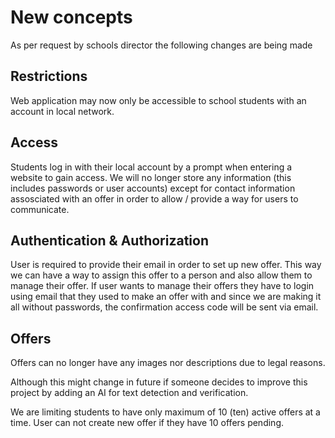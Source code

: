 # New concepts

As per request by schools director the following changes are being made

## Restrictions

Web application may now only be accessible to school students with an account in local network.

## Access

Students log in with their local account by a prompt when entering a website to gain access.
We will no longer store any information (this includes passwords or user accounts) except for contact information assosciated with an offer in order to allow / provide a way for users to communicate.

## Authentication & Authorization

User is required to provide their email in order to set up new offer.
This way we can have a way to assign this offer to a person and also allow them to manage their offer.
If user wants to manage their offers they have to login using email that they used to make an offer with and since we are making it all without passwords, the confirmation access code will be sent via email.

## Offers

Offers can no longer have any images nor descriptions due to legal reasons.

Although this might change in future if someone decides to improve this project by adding an AI for text detection and verification.

We are limiting students to have only maximum of 10 (ten) active offers at a time. User can not create new offer if they have 10 offers pending.
